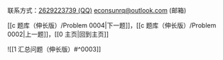联系方式：<a href="https://qm.qq.com/q/iA1sKuakak">2629223739 (QQ)</a> <a href="mailto:econsunrq@outlook.com">econsunrq@outlook.com (邮箱)</a>

[[c 题库（伸长版）/Problem 0004|下一题]]，[[c 题库（伸长版）/Problem 0002|上一题]]，[[0 主页|回到主页]]

![[1 汇总问题（伸长版）#^0003]]
